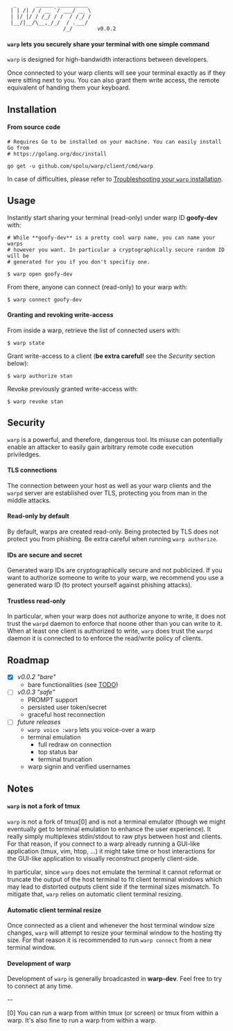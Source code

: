 ```
  _      ______ __________ 
 | | /| / / __ `/ ___/ __ \
 | |/ |/ / /_/ / /  / /_/ /
 |__/|__/\__,_/_/  / .___/ 
                  /_/        v0.0.2
```

#### `warp` lets you securely share your terminal with one simple command

`warp` is designed for high-bandwidth interactions between developers.

Once connected to your warp clients will see your terminal exactly as if they
were sitting next to you. You can also grant them write access, the remote
equivalent of handing them your keyboard.

## Installation

#### From source code

```shell
# Requires Go to be installed on your machine. You can easily install Go from
# https://golang.org/doc/install

go get -u github.com/spolu/warp/client/cmd/warp
```

In case of difficulties, please refer to 
[Troubleshooting your `warp` installation](https://github.com/spolu/warp/wiki/Troubleshooting-your-warp-installation).

## Usage

Instantly start sharing your terminal (read-only) under warp ID **goofy-dev**
with:

```shell
# While **goofy-dev** is a pretty cool warp name, you can name your warps
# however you want. In particular a cryptographically secure random ID will be
# generated for you if you don't specifiy one.

$ warp open goofy-dev
```

From there, anyone can connect (read-only) to your warp with:

```shell
$ warp connect goofy-dev
```

#### Granting and revoking write-access

From inside a warp, retrieve the list of connected users with:
```shell
$ warp state
```

Grant write-access to a client (**be extra careful!** see the *Security*
section below):

```shell
$ warp authorize stan
```

Revoke previously granted write-access with:
```shell
$ warp revoke stan
```

## Security

`warp` is a powerful, and therefore, dangerous tool. Its misuse can potentially
enable an attacker to easily gain arbitrary remote code execution priviledges.

#### TLS connections

The connection between your host as well as your warp clients and the `warpd`
server are established over TLS, protecting you from man in the middle attacks.

#### Read-only by default

By default, warps are created read-only. Being protected by TLS does not
protect you from phishing. Be extra careful when running `warp authorize`.

#### IDs are secure and secret

Generated warp IDs are cryptographically secure and not publicized. If you want
to authorize someone to write to your warp, we recommend you use a generated
warp ID (to protect yourself against phishing attacks).

#### Trustless read-only

In particular, when your warp does not authorize anyone to write, it does not
trust the `warpd` daemon to enforce that noone other than you can write to it.
When at least one client is authorized to write, `warp` does trust the `warpd`
daemon it is connected to to enforce the read/write policy of clients.

## Roadmap

- [x] *v0.0.2 "bare"*
  - bare functionalities (see [TODO](TODO))
- [ ] *v0.0.3 "safe"*
  - PROMPT support
  - persisted user token/secret
  - graceful host reconnection
- [ ] *future releases*
  - `warp voice :warp` lets you voice-over a warp
  - terminal emulation
    - full redraw on connection
    - top status bar
    - terminal truncation
  - warp signin and verified usernames

## Notes

#### `warp` is not a fork of tmux

`warp` is not a fork of tmux[0] and is not a terminal emulator (though we might
eventually get to terminal emulation to enhance the user experience). It really
simply multiplexes stdin/stdout to raw ptys between host and clients. For that
reason, if you connect to a warp already running a GUI-like application (tmux,
vim, htop, ...) it might take time or host interactions for the GUI-like
application to visually reconstruct properly client-side.

In particular, since `warp` does not emulate the terminal it cannot reformat or
truncate the output of the host terminal to fit client terminal windows which
may lead to distorted outputs client side if the terminal sizes mismatch. To
mitigate that, `warp` relies on automatic client terminal resizing.

#### Automatic client terminal resize

Once connected as a client and whenever the host terminal window size changes,
`warp` will attempt to resize your terminal window to the hosting tty size. For
that reason it is recommended to run `warp connect` from a new terminal window.

#### Development of warp

Development of `warp` is generally broadcasted in **warp-dev**. Feel free to
try to connect at any time.

-- 

[0] You can run a warp from within tmux (or screen) or tmux from within a warp.
It's also fine to run a warp from within a warp.
